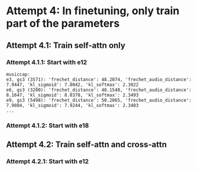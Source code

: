 
# Attempt 4: In finetuning, only train part of the parameters

## Attempt 4.1: Train self-attn only

### Attempt 4.1.1: Start with e12

    musiccap:
    e3, gs3 (3571): 'frechet_distance': 48.2074, 'frechet_audio_distance': 7.9447, 'kl_sigmoid': 7.8042, 'kl_softmax': 2.3022
    e6, gs3 (3200): 'frechet_distance': 48.1548, 'frechet_audio_distance': 8.1647, 'kl_sigmoid': 8.0378, 'kl_softmax': 2.3493
    e9, gs3 (5498): 'frechet_distance': 50.2065, 'frechet_audio_distance': 7.9084, 'kl_sigmoid': 7.9244, 'kl_softmax': 2.3403
    ...

### Attempt 4.1.2: Start with e18

## Attempt 4.2: Train self-attn and cross-attn

### Attempt 4.2.1: Start with e12

